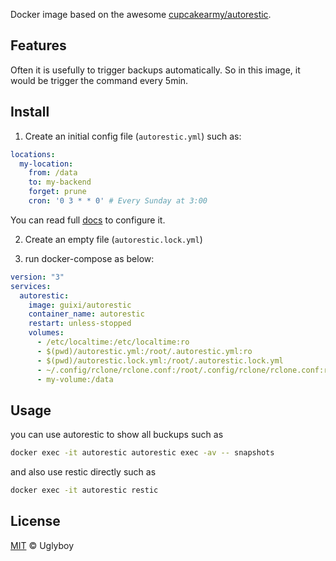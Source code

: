 Docker image based on the awesome [cupcakearmy/autorestic](https://github.com/cupcakearmy/autorestic).
## Features
Often it is usefully to trigger backups automatically. So in this image, it would be trigger the command every 5min.
## Install
1. Create an initial config file (`autorestic.yml`) such as:
``` yml
locations:
  my-location:
    from: /data
    to: my-backend
    forget: prune
    cron: '0 3 * * 0' # Every Sunday at 3:00
```
  You can read full [docs](https://autorestic.vercel.app/config) to configure it.

2. Create an empty file (`autorestic.lock.yml`)

3. run docker-compose as below:
``` yaml
version: "3"
services:
  autorestic:
    image: guixi/autorestic
    container_name: autorestic
    restart: unless-stopped
    volumes:
      - /etc/localtime:/etc/localtime:ro
      - $(pwd)/autorestic.yml:/root/.autorestic.yml:ro
      - $(pwd)/autorestic.lock.yml:/root/.autorestic.lock.yml
      - ~/.config/rclone/rclone.conf:/root/.config/rclone/rclone.conf:ro  #optional
      - my-volume:/data
```
## Usage
you can use autorestic to show all buckups such as
``` bash
docker exec -it autorestic autorestic exec -av -- snapshots
```
and also use restic directly such as
``` bash
docker exec -it autorestic restic
```

## License

[MIT](LICENSE) © Uglyboy
